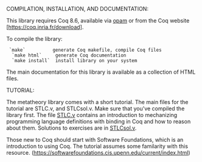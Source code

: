 COMPILATION, INSTALLATION, AND DOCUMENTATION:

  This library requires Coq 8.6, available via [opam](https://opam.ocaml.org/)
  or from the Coq website [https://coq.inria.fr/download].

  To compile the library:

     `make`          generate Coq makefile, compile Coq files
	  `make html`     generate Coq documentation
	  `make install`  install library on your system

  The main documentation for this library is available as a collection of HTML
  files.

TUTORIAL:

  The metatheory library comes with a short tutorial.  The main files for the
  tutorial are STLC.v, and STLCsol.v.  Make sure that you've compiled the
  library first. The file [STLC.v](STLC.v) contains an introduction to
  mechanizing programming language definitions with binding in Coq and how to
  reason about them.  Solutions to exercises are in [STLCsol.v](STLCsol.v).

  Those new to Coq should start with Software Foundations, which is an
  introduction to using Coq. The tutorial assumes some familarity with
  this resource.
  (https://softwarefoundations.cis.upenn.edu/current/index.html)
